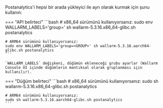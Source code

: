 Postanalytics'i hepsi bir arada yükleyici ile ayrı olarak kurmak için şunu kullanın:

=== "API belirteci"
    ```bash
    # x86_64 sürümünü kullanıyorsanız:
    sudo env WALLARM_LABELS='group=<GROUP>' sh wallarm-5.3.16.x86_64-glibc.sh postanalytics

    # ARM64 sürümünü kullanıyorsanız:
    sudo env WALLARM_LABELS='group=<GROUP>' sh wallarm-5.3.16.aarch64-glibc.sh postanalytics
    ```        

    `WALLARM_LABELS` değişkeni, düğümün ekleneceği grubu ayarlar (Wallarm Console UI içinde düğümlerin mantıksal olarak gruplanması için kullanılır).

=== "Düğüm belirteci"
    ```bash
    # x86_64 sürümünü kullanıyorsanız:
    sudo sh wallarm-5.3.16.x86_64-glibc.sh postanalytics

    # ARM64 sürümünü kullanıyorsanız:
    sudo sh wallarm-5.3.16.aarch64-glibc.sh postanalytics
    ```